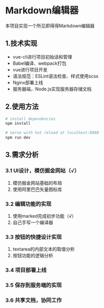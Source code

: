 # Markdown编辑器
本项目实现一个所见即得得Markdown编辑器

## 1.技术实现
- vue-cli进行项目初始话和管理
- Babel编译、webpack打包
- vue进行项目开发
- 语法规范：ESLint语法检查、样式使用scss
- Nginx部署上线
- 服务器端，Node.js实现服务器存储文档

## 2.使用方法

``` bash
# install dependencies
npm install

# serve with hot reload at localhost:8080
npm run dev
```

## 3.需求分析
### 3.1 UI设计，模仿掘金网站（√）
1. 模仿掘金网站基础的布局 
2. 使用阿里巴巴矢量图标库

### 3.2 编辑功能的实现
1. 使用marked完成初步功能（√）
2. 自己手写一个编译器


### 3.3 按钮的快捷设计实现
1. textarea的内部文本的取值分析
2. 按钮功能的逻辑分析

### 3.4 项目部署上线
### 3.5 保存到服务端的实现
### 3.6 共享文档，协同工作
